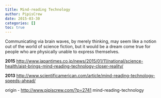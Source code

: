 ```yaml
---
title: Mind-reading Technology
author: PipisCrew
date: 2015-03-30
categories: []
toc: true
---
```


Communicating via brain waves, by merely thinking, may seem like a notion out of the world of science fiction, but it would be a dream come true for people who are physically unable to express themselves.

**2015**
http://www.japantimes.co.jp/news/2015/01/11/national/science-health/aist-brings-mind-reading-technology-closer-reality/

**2013**
http://www.scientificamerican.com/article/mind-reading-technology-speeds-ahead/

origin - http://www.pipiscrew.com/?p=2741 mind-reading-technology